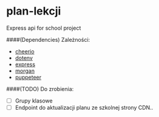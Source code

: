 # plan-lekcji
Express api for school project

####(Dependencies) Zależności:
- [cheerio](https://www.npmjs.com/package/cheerio)
- [dotenv](https://www.npmjs.com/package/dotenv)
- [express](https://www.npmjs.com/package/express)
- [morgan](https://www.npmjs.com/package/morgan)
- [puppeteer](https://www.npmjs.com/package/puppeteer)

####(TODO) Do zrobienia:
* [ ] Grupy klasowe
* [ ] Endpoint do aktualizacji planu ze szkolnej strony
CDN..